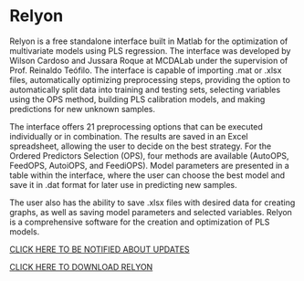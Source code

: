 # Relyon

Relyon is a free standalone interface built in Matlab for the optimization of multivariate models using PLS regression. The interface was developed by Wilson Cardoso and Jussara Roque at MCDALab under the supervision of Prof. Reinaldo Teófilo. The interface is capable of importing .mat or .xlsx files, automatically optimizing preprocessing steps, providing the option to automatically split data into training and testing sets, selecting variables using the OPS method, building PLS calibration models, and making predictions for new unknown samples.

The interface offers 21 preprocessing options that can be executed individually or in combination. The results are saved in an Excel spreadsheet, allowing the user to decide on the best strategy. For the Ordered Predictors Selection (OPS), four methods are available (AutoOPS, FeedOPS, AutoiOPS, and FeediOPS). Model parameters are presented in a table within the interface, where the user can choose the best model and save it in .dat format for later use in predicting new samples.

The user also has the ability to save .xlsx files with desired data for creating graphs, as well as saving model parameters and selected variables. Relyon is a comprehensive software for the creation and optimization of PLS models.

[CLICK HERE TO BE NOTIFIED ABOUT UPDATES](https://forms.gle/96bNaLX6or5DcZpj6)

[CLICK HERE TO DOWNLOAD RELYON](https://drive.google.com/drive/folders/1GZJdrvaXulmGhjJr_M4z78fphZUxQYjf?usp=sharing) 
